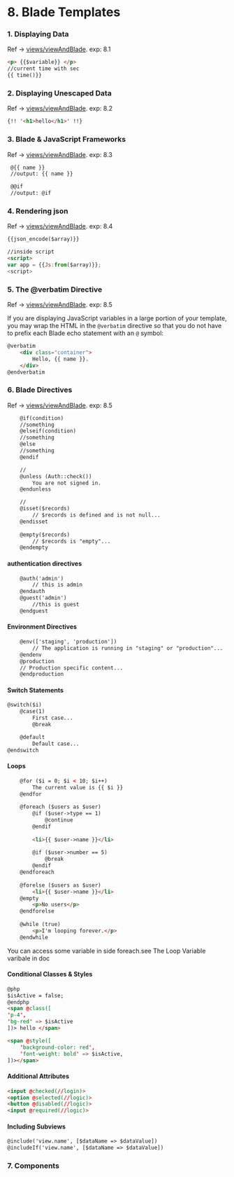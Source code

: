 # 8. Blade Templates

### 1. Displaying Data
Ref -> [views/viewAndBlade](../resources/views/viewAndBlade.blade.php). exp: 8.1

```html
<p> {{$variable}} </p>
//current time with sec
{{ time()}}
```

### 2. Displaying Unescaped Data
Ref -> [views/viewAndBlade](../resources/views/viewAndBlade.blade.php). exp: 8.2
```html
{!! '<h1>hello</h1>' !!}
```
### 3. Blade & JavaScript Frameworks
Ref -> [views/viewAndBlade](../resources/views/viewAndBlade.blade.php). exp: 8.3
```html
 @{{ name }}
 //output: {{ name }}

 @@if
 //output: @if
```

### 4. Rendering json
Ref -> [views/viewAndBlade](../resources/views/viewAndBlade.blade.php). exp: 8.4

```html
{{json_encode($array)}}

//inside script
<script>
var app = {{Js:from($array)}};
<script>
```

### 5. The @verbatim Directive
Ref -> [views/viewAndBlade](../resources/views/viewAndBlade.blade.php). exp: 8.5

If you are displaying JavaScript variables in a large portion of your template, you may 
wrap the HTML in the `@verbatim` directive so that you do not have to prefix each Blade 
echo statement with an `@` symbol:
```html
@verbatim
    <div class="container">
        Hello, {{ name }}.
    </div>
@endverbatim
```

### 6. Blade Directives
Ref -> [views/viewAndBlade](../resources/views/viewAndBlade.blade.php). exp: 8.5

```html
    @if(condition)
    //something
    @elseif(condition)
    //something
    @else
    //something
    @endif

    //
    @unless (Auth::check())
        You are not signed in.
    @endunless

    //
    @isset($records)
        // $records is defined and is not null...
    @endisset
    
    @empty($records)
        // $records is "empty"...
    @endempty
```

#### authentication directives
```html
    @auth('admin')
        // this is admin
    @endauth
    @guest('admin')
        //this is guest
    @endguest
```

#### Environment Directives

```html
    @env(['staging', 'production'])
        // The application is running in "staging" or "production"...
    @endenv
    @production
    // Production specific content...
    @endproduction
```

#### Switch Statements
```html
@switch($i)
    @case(1)
        First case...
        @break

    @default
        Default case...
@endswitch
```

#### Loops

```html
    @for ($i = 0; $i < 10; $i++)
        The current value is {{ $i }}
    @endfor
    
    @foreach ($users as $user)
        @if ($user->type == 1)
            @continue
        @endif
    
        <li>{{ $user->name }}</li>
    
        @if ($user->number == 5)
            @break
        @endif
    @endforeach
    
    @forelse ($users as $user)
        <li>{{ $user->name }}</li>
    @empty
        <p>No users</p>
    @endforelse
    
    @while (true)
        <p>I'm looping forever.</p>
    @endwhile
```

You can access some variable in side foreach.see The Loop Variable varibale in doc

#### Conditional Classes & Styles
```html
@php 
$isActive = false;
@endphp
<span @class([
'p-4',
'bg-red' => $isActive
])> hello </span>

<span @style([
    'background-color: red',
    'font-weight: bold' => $isActive,
])></span>
```

#### Additional Attributes
```html
<input @checked(//login)>
<option @selected(//logic)>
<button @disabled(//logic)>
<input @required(//logic)>
```

#### Including Subviews
```html
@include('view.name', [$dataName => $dataValue])
@includeIf('view.name', [$dataName => $dataValue])
```

### 7. Components
